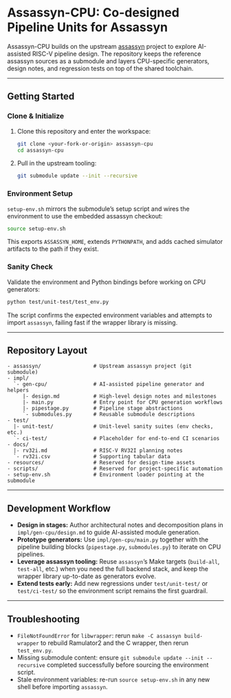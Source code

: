 # Assassyn-CPU: **C**o-designed **P**ipeline **U**nits for Assassyn

Assassyn-CPU builds on the upstream [assassyn](./assassyn) project to explore
AI-assisted RISC-V pipeline design. The repository keeps the reference
assassyn sources as a submodule and layers CPU-specific generators, design
notes, and regression tests on top of the shared toolchain.

---

## Getting Started

### Clone & Initialize

1. Clone this repository and enter the workspace:

   ```sh
   git clone <your-fork-or-origin> assassyn-cpu
   cd assassyn-cpu
   ```

2. Pull in the upstream tooling:

   ```sh
   git submodule update --init --recursive
   ```

### Environment Setup

`setup-env.sh` mirrors the submodule’s setup script and wires the environment to
use the embedded assassyn checkout:

```sh
source setup-env.sh
```

This exports `ASSASSYN_HOME`, extends `PYTHONPATH`, and adds cached simulator
artifacts to the path if they exist.

### Sanity Check

Validate the environment and Python bindings before working on CPU generators:

```sh
python test/unit-test/test_env.py
```

The script confirms the expected environment variables and attempts to import
`assassyn`, failing fast if the wrapper library is missing.

---

## Repository Layout

```
- assassyn/                 # Upstream assassyn project (git submodule)
- impl/
  `- gen-cpu/               # AI-assisted pipeline generator and helpers
     |- design.md           # High-level design notes and milestones
     |- main.py             # Entry point for CPU generation workflows
     |- pipestage.py        # Pipeline stage abstractions
     `- submodules.py       # Reusable submodule descriptions
- test/
  |- unit-test/             # Unit-level sanity suites (env checks, etc.)
  `- ci-test/               # Placeholder for end-to-end CI scenarios
- docs/
  |- rv32i.md               # RISC-V RV32I planning notes
  `- rv32i.csv              # Supporting tabular data
- resources/                # Reserved for design-time assets
- scripts/                  # Reserved for project-specific automation
- setup-env.sh              # Environment loader pointing at the submodule
```

---

## Development Workflow

- **Design in stages:** Author architectural notes and decomposition plans in
  `impl/gen-cpu/design.md` to guide AI-assisted module generation.
- **Prototype generators:** Use `impl/gen-cpu/main.py` together with the
  pipeline building blocks (`pipestage.py`, `submodules.py`) to iterate on
  CPU pipelines.
- **Leverage assassyn tooling:** Reuse `assassyn`’s Make targets (`build-all`,
  `test-all`, etc.) when you need the full backend stack, and keep the wrapper
  library up-to-date as generators evolve.
- **Extend tests early:** Add new regressions under `test/unit-test/` or
  `test/ci-test/` so the environment script remains the first guardrail.

---

## Troubleshooting

- `FileNotFoundError` for `libwrapper`: rerun `make -C assassyn build-wrapper`
  to rebuild Ramulator2 and the C wrapper, then rerun `test_env.py`.
- Missing submodule content: ensure `git submodule update --init --recursive`
  completed successfully before sourcing the environment script.
- Stale environment variables: re-run `source setup-env.sh` in any new shell
  before importing `assassyn`.
